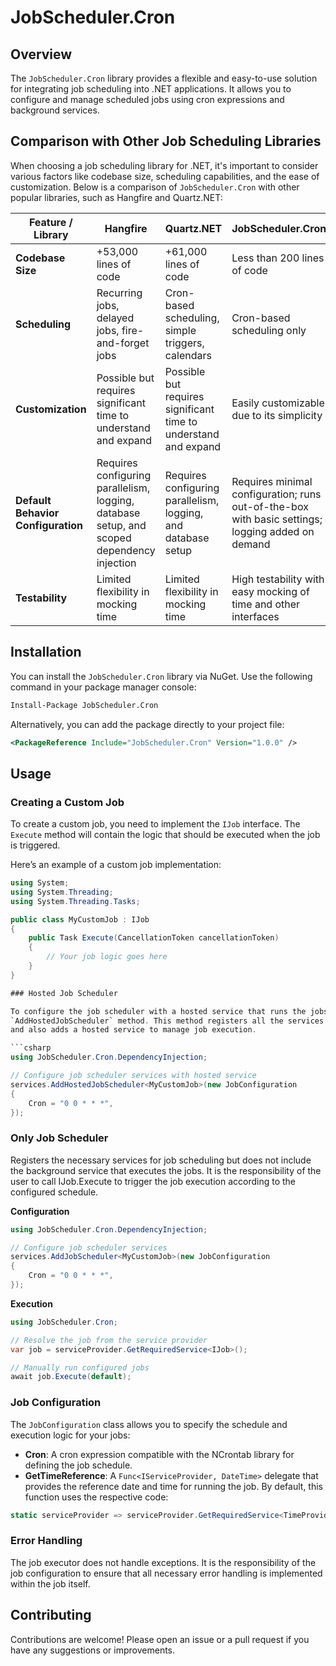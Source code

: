 ﻿# JobScheduler.Cron

## Overview

The `JobScheduler.Cron` library provides a flexible and easy-to-use solution for integrating job
scheduling into .NET applications. It allows you to configure and manage scheduled jobs using cron
expressions and background services.

## Comparison with Other Job Scheduling Libraries

When choosing a job scheduling library for .NET, it's important to consider various factors like codebase size, scheduling capabilities, and the ease of customization. Below is a comparison of `JobScheduler.Cron` with other popular libraries, such as Hangfire and Quartz.NET:

| Feature / Library         | Hangfire                                          | Quartz.NET                                         | JobScheduler.Cron               |
|---------------------------|---------------------------------------------------|---------------------------------------------------|---------------------------------|
| **Codebase Size**         | +53,000 lines of code                             | +61,000 lines of code                              | Less than 200 lines of code     |
| **Scheduling**            | Recurring jobs, delayed jobs, fire-and-forget jobs | Cron-based scheduling, simple triggers, calendars  | Cron-based scheduling only      |
| **Customization**         | Possible but requires significant time to understand and expand | Possible but requires significant time to understand and expand | Easily customizable due to its simplicity |
| **Default Behavior Configuration** | Requires configuring parallelism, logging, database setup, and scoped dependency injection | Requires configuring parallelism, logging, and database setup | Requires minimal configuration; runs out-of-the-box with basic settings; logging added on demand |
| **Testability**           | Limited flexibility in mocking time               | Limited flexibility in mocking time               | High testability with easy mocking of time and other interfaces |

## Installation

You can install the `JobScheduler.Cron` library via NuGet. Use the following command in your package manager console:

```bash
Install-Package JobScheduler.Cron
```

Alternatively, you can add the package directly to your project file:

```xml
<PackageReference Include="JobScheduler.Cron" Version="1.0.0" />
```

## Usage

### Creating a Custom Job

To create a custom job, you need to implement the `IJob` interface. The `Execute` method will contain the logic that should be executed when the job is triggered.

Here’s an example of a custom job implementation:

```csharp
using System;
using System.Threading;
using System.Threading.Tasks;

public class MyCustomJob : IJob
{
    public Task Execute(CancellationToken cancellationToken)
    {
        // Your job logic goes here
    }
}

### Hosted Job Scheduler

To configure the job scheduler with a hosted service that runs the jobs in the background, use the
`AddHostedJobScheduler` method. This method registers all the services required for job scheduling
and also adds a hosted service to manage job execution.

```csharp
using JobScheduler.Cron.DependencyInjection;

// Configure job scheduler services with hosted service
services.AddHostedJobScheduler<MyCustomJob>(new JobConfiguration
{
    Cron = "0 0 * * *",
});
```

### Only Job Scheduler

Registers the necessary services for job scheduling but does not include the background service
that executes the jobs. It is the responsibility of the user to call IJob.Execute to trigger the
job execution according to the configured schedule.

**Configuration**

```csharp
using JobScheduler.Cron.DependencyInjection;

// Configure job scheduler services
services.AddJobScheduler<MyCustomJob>(new JobConfiguration
{
    Cron = "0 0 * * *",
});
```

**Execution**

```csharp
using JobScheduler.Cron;

// Resolve the job from the service provider
var job = serviceProvider.GetRequiredService<IJob>();

// Manually run configured jobs
await job.Execute(default);
```

### Job Configuration

The `JobConfiguration` class allows you to specify the schedule and execution logic for your jobs:

- **Cron**: A cron expression compatible with the NCrontab library for defining the job schedule.
- **GetTimeReference**: A `Func<IServiceProvider, DateTime>` delegate that provides the reference date and time for running the job. By default, this function uses the respective code:

```csharp
static serviceProvider => serviceProvider.GetRequiredService<TimeProvider>().GetUtcNow().DateTime;
```

### Error Handling

The job executor does not handle exceptions. It is the responsibility of the job configuration to ensure that all necessary error handling is implemented within the job itself.

## Contributing

Contributions are welcome! Please open an issue or a pull request if you have any suggestions or improvements.
